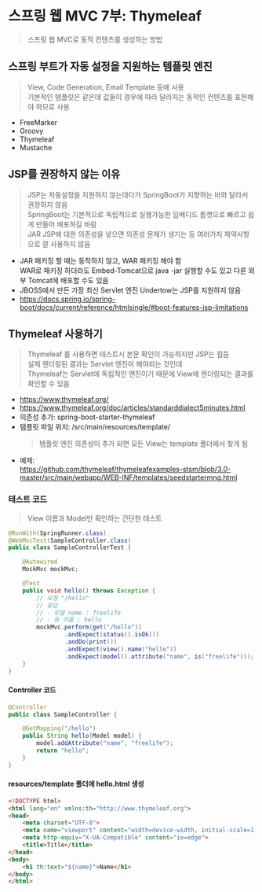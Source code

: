 # 스프링 웹 MVC 7부: Thymeleaf
> 스프링 웹 MVC로 동적 컨텐츠를 생성하는 방법  

## 스프링 부트가 자동 설정을 지원하는 템플릿 엔진
> View, Code Generation, Email Template 등에 사용  
> 기본적인 템플릿은 같은데 값들이 경우에 따라 달라지는 동적인 컨텐츠를 표현해야 하므로 사용  
- FreeMarker
- Groovy
- Thymeleaf
- Mustache

## JSP를 권장하지 않는 이유
> JSP는 자동설정을 지원하지 않는데다가 SpringBoot가 지향하는 바와 달라서 권장하지 않음  
> SpringBoot는 기본적으로 독립적으로 실행가능한 임베디드 톰캣으로 빠르고 쉽게 만들어 배포하길 바람  
> JAR JSP에 대한 의존성을 넣으면 의존성 문제가 생기는 등 여러가지 제약사항으로 잘 사용하지 않음  
- JAR 패키징 할 때는 동작하지 않고, WAR 패키징 해야 함  
  WAR로 패키징 하더라도 Embed-Tomcat으로 java -jar 실행할 수도 있고 다른 외부 Tomcat에 배포할 수도 있음
- JBOSS에서 만든 가장 최신 Servlet 엔진 Undertow는 JSP를 지원하지 않음
- https://docs.spring.io/spring-boot/docs/current/reference/htmlsingle/#boot-features-jsp-limitations

## Thymeleaf 사용하기
> Thymeleaf 를 사용하면 테스트시 본문 확인이 가능하지만 JSP는 힘듬  
> 실제 렌더링된 결과는 Servlet 엔진이 해야되는 것인데  
> Thymeleaf는 Servlet에 독립적인 엔진이기 때문에 View에 렌더링되는 결과를 확인할 수 있음  
- https://www.thymeleaf.org/
- https://www.thymeleaf.org/doc/articles/standarddialect5minutes.html
- 의존성 추가: spring-boot-starter-thymeleaf
- 템플릿 파일 위치: /src/main/resources/​template/  
  > 템플릿 엔진 의존성이 추가 되면 모든 View는 template 폴더에서 찾게 됨  
- 예제:  
  https://github.com/thymeleaf/thymeleafexamples-stsm/blob/3.0-master/src/main/webapp/WEB-INF/templates/seedstartermng.html

### 테스트 코드
> View 이름과 Model만 확인하는 간단한 테스트  
```java
@RunWith(SpringRunner.class)
@WebMvcTest(SampleController.class)
public class SampleControllerTest {

    @Autowired
    MockMvc mockMvc;

    @Test
    public void hello() throws Exception {
        // 요청 "/hello"
        // 응답
        // - 모델 name : freelife
        // - 뷰 이름 : hello
        mockMvc.perform(get("/hello"))
                .andExpect(status().isOk())
                .andDo(print())
                .andExpect(view().name("hello"))
                .andExpect(model().attribute("name", is("freelife")));
    }
}
```

#### Controller 코드
```java
@Controller
public class SampleController {

    @GetMapping("/hello")
    public String hello(Model model) {
        model.addAttribute("name", "freelife");
        return "hello";
    }
}
```

#### resources/template 폴더에 hello.html 생성
```html
<!DOCTYPE html>
<html lang="en" xmlns:th="http://www.thymeleaf.org">
<head>
    <meta charset="UTF-8">
    <meta name="viewport" content="width=device-width, initial-scale=1.0">
    <meta http-equiv="X-UA-Compatible" content="ie=edge">
    <title>Title</title>
</head>
<body>
    <h1 th:text="${name}">Name</h1>
</body>
</html>
```